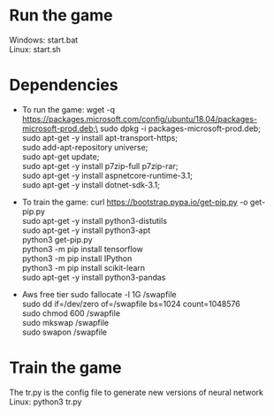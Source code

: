 # Run the game

Windows: start.bat\
Linux: start.sh

# Dependencies

+ To run the game:
wget -q https://packages.microsoft.com/config/ubuntu/18.04/packages-microsoft-prod.deb;\
sudo dpkg -i packages-microsoft-prod.deb;\
sudo apt-get -y install apt-transport-https;\
sudo add-apt-repository universe;\
sudo apt-get update;\
sudo apt-get -y install p7zip-full p7zip-rar;\
sudo apt-get -y install aspnetcore-runtime-3.1;\
sudo apt-get -y install dotnet-sdk-3.1;


+ To train the game:
curl https://bootstrap.pypa.io/get-pip.py -o get-pip.py\
sudo apt-get -y install python3-distutils\
sudo apt-get -y install python3-apt\
python3 get-pip.py\
python3 -m pip install tensorflow\
python3 -m pip install IPython\
python3 -m pip install scikit-learn\
sudo apt-get -y install python3-pandas


+ Aws free tier
sudo fallocate -l 1G /swapfile\
sudo dd if=/dev/zero of=/swapfile bs=1024 count=1048576\
sudo chmod 600 /swapfile\
sudo mkswap /swapfile\
sudo swapon /swapfile

# Train the game

The tr.py is the config file to generate new versions of neural network\
Linux: python3 tr.py
